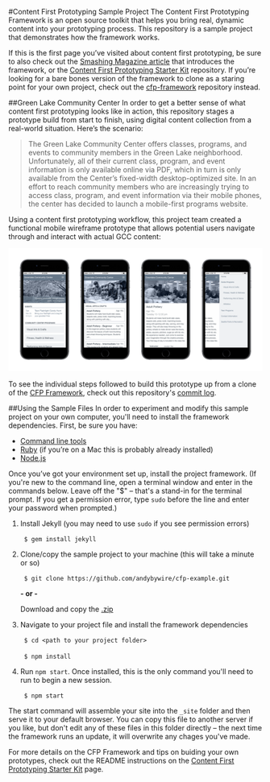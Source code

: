 #Content First Prototyping Sample Project
The Content First Prototyping Framework is an open source toolkit that helps you bring real, dynamic content into your prototyping process. This repository is a sample project that demonstrates how the framework works.

If this is the first page you’ve visited about content first prototyping, be sure to also check out the [Smashing Magazine article](https://www.smashingmagazine.com/2016/05/content-first-prototyping/) that introduces the framework, or the [Content First Prototyping Starter Kit](https://github.com/andybywire/content-first-prototyping) repository. If you’re looking for a bare bones version of the framework to clone as a staring point for your own project, check out the [cfp-framework](https://github.com/andybywire/cfp-framework) repository instead.

##Green Lake Community Center 
In order to get a better sense of what content first prototyping looks like in action, this repository stages a prototype build from start to finish, using digital content collection from a real-world situation. Here’s the scenario:

> The Green Lake Community Center offers classes, programs, and events to community members in the Green Lake neighborhood. Unfortunately, all of their current class, program, and event information is only available online via PDF, which in turn is only available from the Center’s fixed-width desktop-optimized site. In an effort to reach community members who are increasingly trying to access class, program, and event information via their mobile phones, the center has decided to launch a mobile-first programs website.

Using a content first prototyping workflow, this project team created a functional mobile wireframe prototype that allows potential users navigate through and interact with actual GCC content:

![gcc-screens](https://github.com/andybywire/cfp-example/blob/master/img/gcc_screens.png)

To see the individual steps followed to build this prototype up from a clone of the [CFP Framework](https://github.com/andybywire/cfp-framework), check out this repository's [commit log](https://github.com/andybywire/cfp-example/commits/master). 

##Using the Sample Files
In order to experiment and modify this sample project on your own computer, you'll need to install the framework dependencies. First, be sure you have:

- [Command line tools](http://osxdaily.com/2014/02/12/install-command-line-tools-mac-os-x/)
- [Ruby](https://www.ruby-lang.org/en/documentation/installation/) (if you’re on a Mac this is probably already installed)
- [Node.js](https://nodejs.org/en/)

Once you’ve got your environment set up, install the project framework. (If you're new to the command line, open a terminal window and enter in the commands below. Leave off the "$" – that's a stand-in for the terminal prompt. If you get a permission error, type `sudo` before the line and enter your password when prompted.)

1. Install Jekyll (you may need to use `sudo` if you see permission errors)

        $ gem install jekyll

2. Clone/copy the sample project to your machine (this will take a minute or so)

        $ git clone https://github.com/andybywire/cfp-example.git

    **- or -**

    Download and copy the [.zip](https://github.com/andybywire/cfp-framework/archive/master.zip)

3. Navigate to your project file and install the framework dependencies

        $ cd <path to your project folder>

        $ npm install

4. Run `npm start`. Once installed, this is the only command you'll need to run to begin a new session.

        $ npm start

The start command will assemble your site into the `_site` folder and then serve it to your default browser. You can copy this file to another server if you like, but don't edit any of these files in this folder directly – the next time the framework runs an update, it will overwrite any chages you've made.

For more details on the CFP Framework and tips on buiding your own prototypes, check out the README instructions on the [Content First Prototyping Starter Kit](https://github.com/andybywire/content-first-prototyping) page. 

